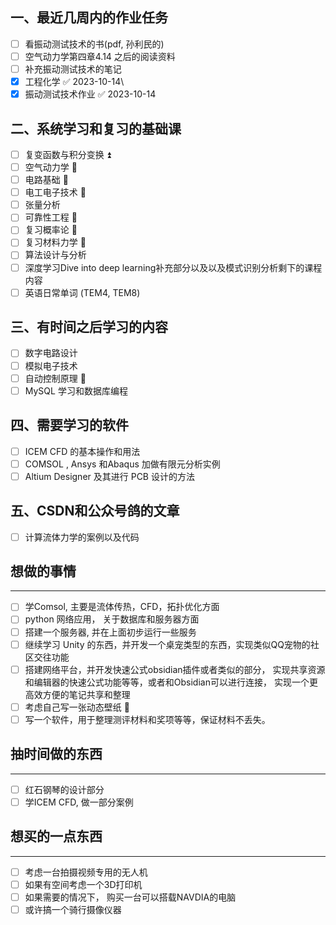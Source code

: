 ## 一、最近几周内的作业任务
- [ ] 看振动测试技术的书(pdf, 孙利民的) 
- [ ] 空气动力学第四章4.14 之后的阅读资料
- [ ] 补充振动测试技术的笔记
- [x] 工程化学 ✅ 2023-10-14\
- [x] 振动测试技术作业 ✅ 2023-10-14

## 二、系统学习和复习的基础课
- [ ] 复变函数与积分变换 ⏫ 
- [ ] 空气动力学 🔼 
- [ ] 电路基础 🔼  
- [ ] 电工电子技术 🔼 
- [ ] 张量分析 
- [ ] 可靠性工程 🔼 
- [ ] 复习概率论 🔼 
- [ ] 复习材料力学 🔼 
- [ ] 算法设计与分析 
- [ ] 深度学习Dive into deep learning补充部分以及以及模式识别分析剩下的课程内容  
- [ ] 英语日常单词 (TEM4, TEM8)

## 三、有时间之后学习的内容
- [ ] 数字电路设计 
- [ ] 模拟电子技术 
- [ ] 自动控制原理 🔽 
- [ ] MySQL 学习和数据库编程 

## 四、需要学习的软件
- [ ] ICEM CFD 的基本操作和用法 
- [ ] COMSOL , Ansys 和Abaqus 加做有限元分析实例 
- [ ] Altium Designer 及其进行 PCB 设计的方法

## 五、CSDN和公众号鸽的文章 
- [ ] 计算流体力学的案例以及代码 

## 想做的事情
--- 
- [ ] 学Comsol, 主要是流体传热，CFD，拓扑优化方面  
- [ ] python 网络应用， 关于数据库和服务器方面 
- [ ] 搭建一个服务器, 并在上面初步运行一些服务
- [ ] 继续学习 Unity 的东西，并开发一个桌宠类型的东西，实现类似QQ宠物的社区交往功能
- [ ] 搭建网络平台，并开发快速公式obsidian插件或者类似的部分， 实现共享资源和编辑器的快速公式功能等等，或者和Obsidian可以进行连接， 实现一个更高效方便的笔记共享和整理 
- [ ] 考虑自己写一张动态壁纸 🔽 
- [ ] 写一个软件，用于整理测评材料和奖项等等，保证材料不丢失。

## 抽时间做的东西
--- 
- [ ] 红石钢琴的设计部分
- [ ] 学ICEM CFD, 做一部分案例 

## 想买的一点东西 
--- 
- [ ] 考虑一台拍摄视频专用的无人机
- [ ] 如果有空间考虑一个3D打印机
- [ ] 如果需要的情况下， 购买一台可以搭载NAVDIA的电脑
- [ ] 或许搞一个骑行摄像仪器
